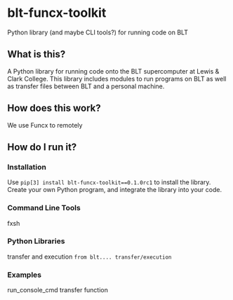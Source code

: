# blt-funcx-toolkit
Python library (and maybe CLI tools?) for running code on BLT

## What is this?
A Python library for running code onto the BLT supercomputer at Lewis & Clark College. 
This library includes modules to run programs on BLT as well as transfer files between
BLT and a personal machine.

## How does this work?
We use Funcx to remotely 



## How do I run it?
### Installation
Use ```pip[3] install blt-funcx-toolkit==0.1.0rc1``` to install the library. Create your
own Python program, and integrate the library into your code.
### Command Line Tools
fxsh
### Python Libraries
transfer and execution
```from blt.... transfer/execution```
### Examples
run_console_cmd
transfer function